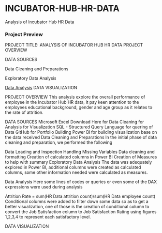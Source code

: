 # INCUBATOR-HUB-HR-DATA
Analysis of Incubator Hub HR Data
### Project Preview
PROJECT TITLE: ANALYSIS OF INCUBATOR HUB HR DATA
PROJECT OVERVIEW

DATA SOURCES

Data Cleaning and Preparations

Exploratory Data Analysis

[Data Analysis](data-analysis)
DATA VISUALIZATION

PROJECT OVERVIEW
This analysis explore the overall performance of employee in the Incubator Hub HR data, it pay keen attention to the employees educational background, gender and age group as it relates to the rate of attrition.

DATA SOURCES
Microsoft Excel Download Here
for Data Cleaning
for Analysis
for Visualization
SQL - Structured Query Language for quering of Data
GitHub for Portfolio Building
Power BI for building visualization base on the data received
Data Cleaning and Preparations
In the initial phase of data cleaning and preparation, we performed the following

Data Loading and Inspection
Handling Missing Variables
Data cleaning and formatting
Creation of calculated columns in Power BI
Creation of Measures to help with summary
Exploratory Data Analysis
The data was adequately explored in Power BI, additional columns were created as calculated columns, some other information needed were calculated as measures.

Data Analysis
Here some lines of codes or queries or even some of the DAX expressions were used during analysis

Attrition Rate = sum(HR Data attrition count)/sum(HR Data employee count) 
Conditional columns were added to filter down some data so as to get a better visualization, one of those is the creation of conditional column to convert the Job Satisfaction column to Job Satisfaction Rating using figures 1,2,3,4 to represent each satisfactory level.

DATA VISUALIZATION
